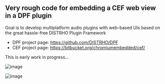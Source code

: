 Very rough code for embedding a CEF web view in a DPF plugin
------------------------------------------------------------

Goal is to develop multiplatform audio plugins with web-based UIs based on the
great hassle-free DISTRHO Plugin Framework

* DPF project page: https://github.com/DISTRHO/DPF
* CEF project page: https://bitbucket.org/chromiumembedded/cef/

This is early work in progress...


![image](https://user-images.githubusercontent.com/930494/104860231-af54c980-592a-11eb-8c5a-49822eac6433.png)

![image](https://user-images.githubusercontent.com/930494/104858730-aad7e300-5921-11eb-9261-41bc3c3c7d2d.png)
